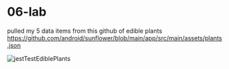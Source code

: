 # 06-lab
pulled my 5 data items from this github of edible plants
https://github.com/android/sunflower/blob/main/app/src/main/assets/plants.json

![jestTestEdiblePlants](https://user-images.githubusercontent.com/45550112/135165966-4e4d220a-21e2-48ec-91c5-e59bef001731.png)
